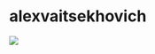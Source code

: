 # alexvaitsekhovich
![](https://visitor-badge.glitch.me/badge?page_id=alexvaitsekhovich.alexvaitsekhovich)
